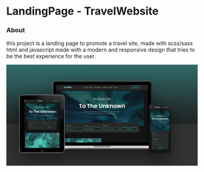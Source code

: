 # LandingPage - TravelWebsite

### About

this project is a landing page to promote a travel site, made with scss/sass html and javascript made with a modern and responsive design that tries to be the best experience for the user.

<img src="assents/img/Banner-TravelWebsite.jpg"/>
